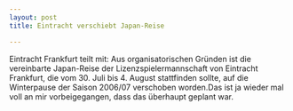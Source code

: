 ```yaml
---
layout: post
title: Eintracht verschiebt Japan-Reise

---
```


Eintracht Frankfurt teilt mit: Aus organisatorischen Gründen ist die vereinbarte Japan-Reise der Lizenzspielermannschaft von Eintracht Frankfurt, die vom 30. Juli bis 4. August stattfinden sollte, auf die Winterpause der Saison 2006/07 verschoben worden.Das ist ja wieder mal voll an mir vorbeigegangen, dass das überhaupt geplant war. 


